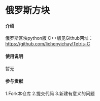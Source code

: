 # 俄罗斯方块

#### 介绍
俄罗斯区块python版
C++版见Github网址：https://github.com/lichenyichay/Tetris-C


#### 使用说明
暂无

#### 参与贡献
  1.Fork本仓库
  2.提交代码
  3.新建有意义的问题
